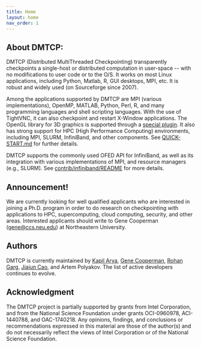 ```yaml
---
title: Home
layout: home
nav_order: 1
---
```


## About DMTCP:

DMTCP (Distributed MultiThreaded Checkpointing) transparently
checkpoints a single-host or distributed computation in user-space \--
with no modifications to user code or to the O/S. It works on most Linux
applications, including Python, Matlab, R, GUI desktops, MPI, etc. It is
robust and widely used (on Sourceforge since 2007).

Among the applications supported by DMTCP are MPI (various
implementations), OpenMP, MATLAB, Python, Perl, R, and many programming
languages and shell scripting languages. With the use of TightVNC, it
can also checkpoint and restart X-Window applications. The OpenGL
library for 3D graphics is supported through a [special
plugin](http://arxiv.org/abs/1312.6650). It also has strong support for
HPC (High Performance Computing) environments, including MPI, SLURM,
InfiniBand, and other components. See
[QUICK-START.md](https://github.com/dmtcp/dmtcp/blob/master/QUICK-START.md)
for further details.

DMTCP supports the commonly used OFED API for InfiniBand, as well as its
integration with various implementations of MPI, and resource managers
(e.g., SLURM). See
[contrib/infiniband/README](https://github.com/dmtcp/dmtcp/blob/master/contrib/infiniband/README)
for more details.

## Announcement!

We are currently looking for well qualified applicants who are
interested in joining a Ph.D. program in order to do research on
checkpointing with applications to HPC, supercomputing, cloud computing,
security, and other areas. Interested applicants should write to Gene
Cooperman (gene@ccs.neu.edu) at Northeastern University.

## Authors

DMTCP is currently maintained by [Kapil
Arya](http://www.ccs.neu.edu/home/kapil/), [Gene
Cooperman](http://www.ccs.neu.edu/home/gene/), [Rohan
Garg](http://www.ccs.neu.edu/home/rohgarg/), [Jiajun
Cao](http://www.ccs.neu.edu/home/jiajun/), and Artem Polyakov. The list
of active developers continues to evolve.

## Acknowledgment

The DMTCP project is partially supported by grants from Intel
Corporation, and from the National Science Foundation under grants
OCI-0960978, ACI-1440788, and OAC-1740218. Any opinions, findings, and
conclusions or recommendations expressed in this material are those of
the author(s) and do not necessarily reflect the views of Intel
Corporation or of the National Science Foundation.